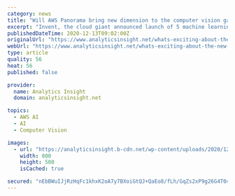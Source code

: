 ```yaml
---
category: news
title: "Will AWS Panorama bring new dimension to the computer vision game?"
excerpt: "Invent, the cloud giant announced launch of 5 machine learning services including AWS Panorama Appliance and AWS Panorama SDK which mainly target enhancing computer vision capabilities of camera devices."
publishedDateTime: 2020-12-13T09:02:00Z
originalUrl: "https://www.analyticsinsight.net/whats-exciting-about-the-new-aws-panorama-from-aws-reinvent-2020/"
webUrl: "https://www.analyticsinsight.net/whats-exciting-about-the-new-aws-panorama-from-aws-reinvent-2020/"
type: article
quality: 56
heat: 56
published: false

provider:
  name: Analytics Insight
  domain: analyticsinsight.net

topics:
  - AWS AI
  - AI
  - Computer Vision

images:
  - url: "https://analyticsinsight.b-cdn.net/wp-content/uploads/2020/12/re_Invent-2020.png"
    width: 800
    height: 500
    isCached: true

secured: "nEbBWuIJjRzHqFc1khxK2oA7y7BXoiGtQJ+QaEo8/fLh/GqZs2xP9g26G4T04TrVdfd+97tlPdRSq+kbZm2ynKlq69YdjZa3M0dLDtWuWzJXW3A6XSz4snB8vUHOtCIsbtyQoCgp+P30YDlSISMiEgjJCUDbHmP9Fccin/3HXvDxRvEZkSzHoUWuc3eotbMOiBxQ2kEpZ3lP59ZX9er1nUtB+xuF7AEH5zcAUeP7RvuWDMr8UjNerCc6jT99ODG0lN03IXehFxD3umvvndrr/MTkKQ6TluqvM6gxslXAI0HlxJwcYa9ggCL5gqtU1oUASdGfmoUKcbKWCNsLL1UhELNIov3AsatX/DiOnC3YY4s=;YacSLOHdASjmuhzEkY6qLg=="
---
```



